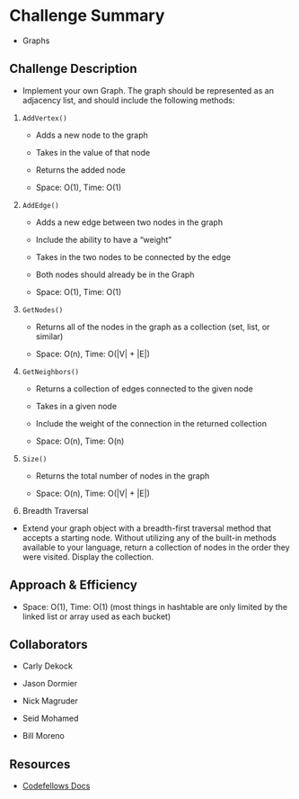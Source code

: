 # Challenge Summary
* Graphs

## Challenge Description
* Implement your own Graph. The graph should be represented as an adjacency list, and should include the following methods:

1. `AddVertex()`

    * Adds a new node to the graph

    * Takes in the value of that node

    * Returns the added node

    * Space: O(1), Time: O(1)

1. `AddEdge()`

    * Adds a new edge between two nodes in the graph

    * Include the ability to have a “weight”

    * Takes in the two nodes to be connected by the edge

    * Both nodes should already be in the Graph

    * Space: O(1), Time: O(1)

1. `GetNodes()`

    * Returns all of the nodes in the graph as a collection (set, list, or similar)

    * Space: O(n), Time: O(|V| + |E|)

1. `GetNeighbors()`

    * Returns a collection of edges connected to the given node

    * Takes in a given node

    * Include the weight of the connection in the returned collection

    * Space: O(n), Time: O(n)

1. `Size()`

    * Returns the total number of nodes in the graph

    * Space: O(n), Time: O(|V| + |E|)

1. Breadth Traversal

  * Extend your graph object with a breadth-first traversal method that accepts a starting node. Without utilizing any of the built-in methods available to your language, return a collection of nodes in the order they were visited. Display the collection.


## Approach & Efficiency
- Space: O(1), Time: O(1) (most things in hashtable are only limited by the linked list or array used as each bucket)

## Collaborators

- Carly Dekock

- Jason Dormier

- Nick Magruder

- Seid Mohamed

- Bill Moreno

## Resources

- [Codefellows Docs](https://codefellows.github.io/common_curriculum/data_structures_and_algorithms/Code_401/class-35/resources/graphs.html)